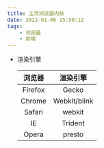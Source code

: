 ```yaml
---
title: 主流浏览器内核
date: 2022-01-06 15:50:12
tags:
    - 浏览器
    - 前端
---
```

- 渲染引擎
    <!--more-->
    | 浏览器  |   渲染引擎   |
    | :-----: | :----------: |
    | Firefox |    Gecko     |
    | Chrome  | Webkit/blink |
    | Safari  |    webkit    |
    |   IE    |   Trident    |
    |  Opera  |    presto    |


